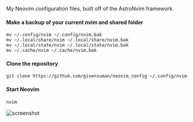 My Neovim configuration files, built off of the AstroNvim framework.

#### Make a backup of your current nvim and shared folder

```shell
mv ~/.config/nvim ~/.config/nvim.bak
mv ~/.local/share/nvim ~/.local/share/nvim.bak
mv ~/.local/state/nvim ~/.local/state/nvim.bak
mv ~/.cache/nvim ~/.cache/nvim.bak
```

#### Clone the repository

```shell
git clone https://github.com/givensuman/neovim_config ~/.config/nvim
```

#### Start Neovim

```shell
nvim
```

![screenshot](https://github.com/givensuman/neovim_config/assets/16063606/1b2b5295-96c5-4404-93e6-67fbf922a8a2)
